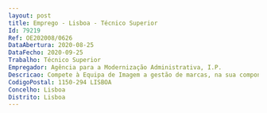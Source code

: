 ```yaml
--- 
layout: post
title: Emprego - Lisboa - Técnico Superior
Id: 79219
Ref: OE202008/0626
DataAbertura: 2020-08-25
DataFecho: 2020-09-25
Trabalho: Técnico Superior
Empregador: Agência para a Modernização Administrativa, I.P.
Descricao: Compete à Equipa de Imagem a gestão de marcas, na sua componente gráfica  a preparação de apresentações, de marca e institucionais  desenho de campanhas  e a gestão de imagem e sinalética da rede de atendimento (Lojas e Espaços Cidadão).
CodigoPostal: 1150-294 LISBOA
Concelho: Lisboa
Distrito: Lisboa
--- 
```

